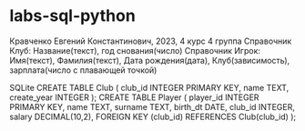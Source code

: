# labs-sql-python
Кравченко Евгений Константинович, 2023, 4 курс 4 группа 
Справочник Клуб:  Название(текст), год снования(число)
Справочник Игрок: Имя(текст), Фамилия(текст), Дата рождения(дата), Клуб(зависимость), зарплата(число с плавающей точкой)

SQLite
CREATE TABLE Club ( club_id INTEGER PRIMARY KEY, name TEXT, create_year INTEGER );
CREATE TABLE Player ( player_id INTEGER PRIMARY KEY, name TEXT, surname TEXT, birth_dt DATE, club_id INTEGER, salary DECIMAL(10,2), FOREIGN KEY (club_id) REFERENCES Club(club_id) );


